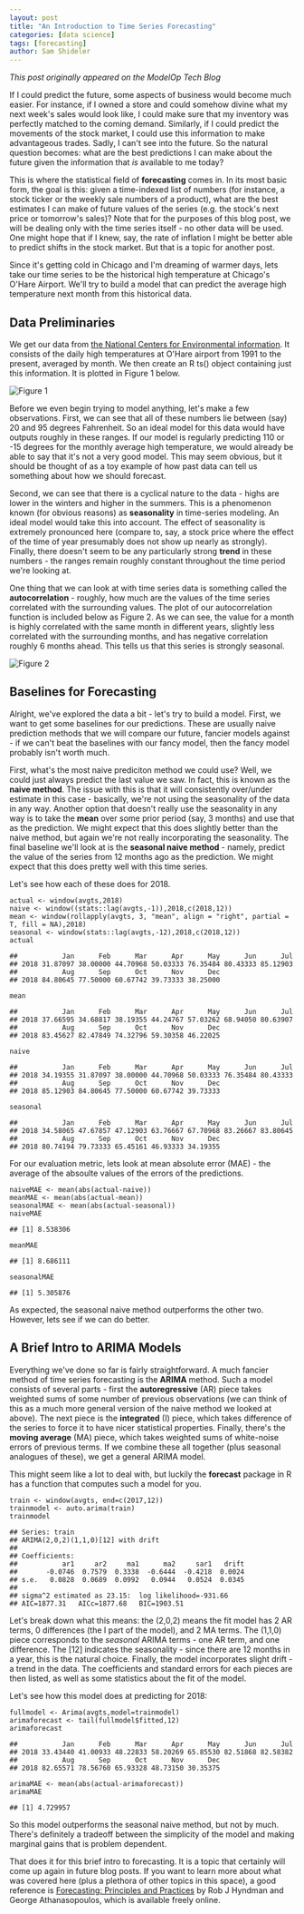 ```yaml
---
layout: post
title: "An Introduction to Time Series Forecasting"
categories: [data science]
tags: [forecasting]
author: Sam Shideler
---
```


*This post originally appeared on the ModelOp Tech Blog*

If I could predict the future, some aspects of business would become
much easier. For instance, if I owned a store and could somehow divine
what my next week's sales would look like, I could make sure that my
inventory was perfectly matched to the coming demand. Similarly, if I
could predict the movements of the stock market, I could use this
information to make advantageous trades. Sadly, I can't see into the
future. So the natural question becomes: what are the best predictions I
can make about the future given the information that *is* available to
me today?

This is where the statistical field of **forecasting** comes in. In its
most basic form, the goal is this: given a time-indexed list of numbers
(for instance, a stock ticker or the weekly sale numbers of a product),
what are the best estimates I can make of future values of the series
(e.g. the stock's next price or tomorrow's sales)? Note that for the
purposes of this blog post, we will be dealing only with the time series
itself - no other data will be used. One might hope that if I knew, say,
the rate of inflation I might be better able to predict shifts in the
stock market. But that is a topic for another post.

Since it's getting cold in Chicago and I'm dreaming of warmer days, lets
take our time series to be the historical high temperature at Chicago's
O'Hare Airport. We'll try to build a model that can predict the average
high temperature next month from this historical data.

Data Preliminaries
------------------

We get our data from [the National Centers for Environmental
information](https://www.ncdc.noaa.gov/). It consists of the daily high
temperatures at O'Hare airport from 1991 to the present, averaged by
month. We then create an R ts() object containing just this information.
It is plotted in Figure 1 below.

![Figure 1](/images/plot1-1.png)

Before we even begin trying to model anything, let's make a few
observations. First, we can see that all of these numbers lie between
(say) 20 and 95 degrees Fahrenheit. So an ideal model for this data
would have outputs roughly in these ranges. If our model is regularly
predicting 110 or -15 degrees for the monthly average high temperature,
we would already be able to say that it's not a very good model. This
may seem obvious, but it should be thought of as a toy example of how
past data can tell us something about how we should forecast.

Second, we can see that there is a cyclical nature to the data - highs
are lower in the winters and higher in the summers. This is a phenomenon
known (for obvious reasons) as **seasonality** in time-series modeling.
An ideal model would take this into account. The effect of seasonality
is extremely pronounced here (compare to, say, a stock price where the
effect of the time of year presumably does not show up nearly as
strongly). Finally, there doesn't seem to be any particularly strong
**trend** in these numbers - the ranges remain roughly constant
throughout the time period we're looking at.

One thing that we can look at with time series data is something called
the **autocorrelation** - roughly, how much are the values of the time
series correlated with the surrounding values. The plot of our
autocorrelation function is included below as Figure 2. As we can see,
the value for a month is highly correlated with the same month in
different years, slightly less correlated with the surrounding months,
and has negative correlation roughly 6 months ahead. This tells us that
this series is strongly seasonal.

![Figure 2](/images/autoc-1.png)

Baselines for Forecasting
-------------------------

Alright, we've explored the data a bit - let's try to build a model.
First, we want to get some baselines for our predictions. These are
usually naive prediction methods that we will compare our future,
fancier models against - if we can't beat the baselines with our fancy
model, then the fancy model probably isn't worth much.

First, what's the most naive prediciton method we could use? Well, we
could just always predict the last value we saw. In fact, this is known
as the **naive method**. The issue with this is that it will
consistently over/under estimate in this case - basically, we're not
using the seasonality of the data in any way. Another option that
doesn't really use the seasonality in any way is to take the **mean**
over some prior period (say, 3 months) and use that as the prediction.
We might expect that this does slightly better than the naive method,
but again we're not really incorporating the seasonality. The final
baseline we'll look at is the **seasonal naive method** - namely,
predict the value of the series from 12 months ago as the prediction. We
might expect that this does pretty well with this time series.

Let's see how each of these does for 2018.

    actual <- window(avgts,2018)
    naive <- window((stats::lag(avgts,-1)),2018,c(2018,12))
    mean <- window(rollapply(avgts, 3, "mean", align = "right", partial = T, fill = NA),2018)
    seasonal <- window(stats::lag(avgts,-12),2018,c(2018,12))
    actual

    ##           Jan      Feb      Mar      Apr      May      Jun      Jul
    ## 2018 31.87097 38.00000 44.70968 50.03333 76.35484 80.43333 85.12903
    ##           Aug      Sep      Oct      Nov      Dec
    ## 2018 84.80645 77.50000 60.67742 39.73333 38.25000

    mean

    ##           Jan      Feb      Mar      Apr      May      Jun      Jul
    ## 2018 37.66595 34.68817 38.19355 44.24767 57.03262 68.94050 80.63907
    ##           Aug      Sep      Oct      Nov      Dec
    ## 2018 83.45627 82.47849 74.32796 59.30358 46.22025

    naive

    ##           Jan      Feb      Mar      Apr      May      Jun      Jul
    ## 2018 34.19355 31.87097 38.00000 44.70968 50.03333 76.35484 80.43333
    ##           Aug      Sep      Oct      Nov      Dec
    ## 2018 85.12903 84.80645 77.50000 60.67742 39.73333

    seasonal

    ##           Jan      Feb      Mar      Apr      May      Jun      Jul
    ## 2018 34.58065 47.67857 47.12903 63.76667 67.70968 83.26667 83.80645
    ##           Aug      Sep      Oct      Nov      Dec
    ## 2018 80.74194 79.73333 65.45161 46.93333 34.19355

For our evaluation metric, lets look at mean absolute error (MAE) - the
average of the absoulte values of the errors of the predictions.

    naiveMAE <- mean(abs(actual-naive))
    meanMAE <- mean(abs(actual-mean))
    seasonalMAE <- mean(abs(actual-seasonal))
    naiveMAE

    ## [1] 8.538306

    meanMAE

    ## [1] 8.686111

    seasonalMAE

    ## [1] 5.305876

As expected, the seasonal naive method outperforms the other two.
However, lets see if we can do better.

A Brief Intro to ARIMA Models
-----------------------------

Everything we've done so far is fairly straightforward. A much fancier
method of time series forecasting is the **ARIMA** method. Such a model
consists of several parts - first the **autoregressive** (AR) piece
takes weighted sums of some number of previous observations (we can
think of this as a much more general version of the naive method we
looked at above). The next piece is the **integrated** (I) piece, which
takes difference of the series to force it to have nicer statistical
properties. Finally, there's the **moving average** (MA) piece, which
takes weighted sums of white-noise errors of previous terms. If we
combine these all together (plus seasonal analogues of these), we get a
general ARIMA model.

This might seem like a lot to deal with, but luckily the **forecast**
package in R has a function that computes such a model for you.

    train <- window(avgts, end=c(2017,12))
    trainmodel <- auto.arima(train)
    trainmodel

    ## Series: train
    ## ARIMA(2,0,2)(1,1,0)[12] with drift
    ##
    ## Coefficients:
    ##           ar1     ar2     ma1      ma2     sar1   drift
    ##       -0.0746  0.7579  0.3338  -0.6444  -0.4218  0.0024
    ## s.e.   0.0828  0.0689  0.0992   0.0944   0.0524  0.0345
    ##
    ## sigma^2 estimated as 23.15:  log likelihood=-931.66
    ## AIC=1877.31   AICc=1877.68   BIC=1903.51

Let's break down what this means: the (2,0,2) means the fit model has 2
AR terms, 0 differences (the I part of the model), and 2 MA terms. The
(1,1,0) piece corresponds to the *seasonal* ARIMA terms - one AR term,
and one difference. The \[12\] indicates the seasonality - since there
are 12 months in a year, this is the natural choice. Finally, the model
incorporates slight drift - a trend in the data. The coefficients and
standard errors for each pieces are then listed, as well as some
statistics about the fit of the model.

Let's see how this model does at predicting for 2018:

    fullmodel <- Arima(avgts,model=trainmodel)
    arimaforecast <- tail(fullmodel$fitted,12)
    arimaforecast

    ##           Jan      Feb      Mar      Apr      May      Jun      Jul
    ## 2018 33.43440 41.00933 48.22833 58.20269 65.85530 82.51868 82.58382
    ##           Aug      Sep      Oct      Nov      Dec
    ## 2018 82.65571 78.56760 65.93328 48.73150 30.35375

    arimaMAE <- mean(abs(actual-arimaforecast))
    arimaMAE

    ## [1] 4.729957

So this model outperforms the seasonal naive method, but not by much.
There's definitely a tradeoff between the simplicity of the model and
making marginal gains that is problem dependent.

That does it for this brief intro to forecasting. It is a topic that
certainly will come up again in future blog posts. If you want to learn
more about what was covered here (plus a plethora of other topics in
this space), a good reference is [Forecasting: Principles and
Practices](https://otexts.org/fpp2/) by Rob J Hyndman and George
Athanasopoulos, which is available freely online.
